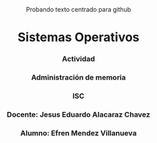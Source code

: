 <Center>
<div align="center">
 Probando texto centrado para github
</div>

# Sistemas Operativos

### Actividad
### Administración de memoria

### ISC

### Docente: Jesus Eduardo Alacaraz Chavez

### Alumno: Efren Mendez Villanueva

</center>